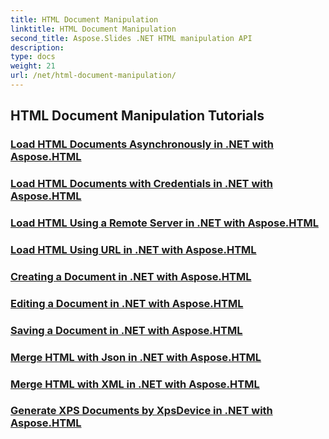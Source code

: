 ```yaml
---
title: HTML Document Manipulation
linktitle: HTML Document Manipulation
second_title: Aspose.Slides .NET HTML manipulation API
description: 
type: docs
weight: 21
url: /net/html-document-manipulation/
---
```


## HTML Document Manipulation Tutorials
### [Load HTML Documents Asynchronously in .NET with Aspose.HTML](./load-html-doc-asynchronously-dotnet-aspose-html/)
### [Load HTML Documents with Credentials in .NET with Aspose.HTML](./load-html-doc-with-credentials-dotnet-aspose-html/)
### [Load HTML Using a Remote Server in .NET with Aspose.HTML](./load-html-using-remote-server-dotnet-aspose-html/)
### [Load HTML Using URL in .NET with Aspose.HTML](./load-html-using-url-dotnet-aspose-html/)
### [Creating a Document in .NET with Aspose.HTML](./creating-a-document-dotnet-aspose-html/)
### [Editing a Document in .NET with Aspose.HTML](./editing-a-document-dotnet-aspose-html/)
### [Saving a Document in .NET with Aspose.HTML](./saving-a-document-dotnet-aspose-html/)
### [Merge HTML with Json in .NET with Aspose.HTML](./merge-html-with-json-dotnet-aspose-html/)
### [Merge HTML with XML in .NET with Aspose.HTML](./merge-html-with-xml-dotnet-aspose-html/)
### [Generate XPS Documents by XpsDevice in .NET with Aspose.HTML](./generate-xps-documents-by-xpsdevice-dotnet-aspose-html/)